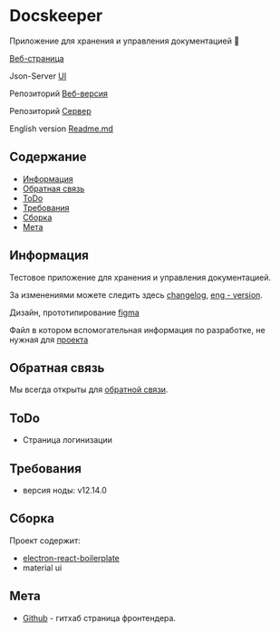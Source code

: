 # Docskeeper
Приложение для хранения и управления документацией :office:

[Веб-страница](https://barklim.github.io/DocskeeperWeb/)

Json-Server [UI](https://my-json-server.typicode.com/Barklim/DocskeeperServer)

Репозиторий [Веб-версия](https://github.com/Barklim/DocskeeperWeb)

Репозиторий [Сервер](https://github.com/Barklim/DocskeeperServer)

English version [Readme.md](https://github.com/Barklim/Docskeeper/blob/master/README.md)

## Содержание

- [Информация](#информация)
- [Обратная связь](#обратная-связь)
- [ToDo](#todo)
- [Требования](#требования)
- [Сборка](#сборка)
- [Мета](#Мета)

## Информация

Тестовое приложение для хранения и управления документацией.

За изменениями можете следить здесь [changelog](https://github.com/Barklim/Docskeeper/blob/master/CHANGELOG.md), [eng - version](https://github.com/Barklim/Docskeeper/blob/master/CHANGELOG_RU.md).

Дизайн, прототипирование [figma](https://www.figma.com/file/Wz0Bu4QdIA2Zj6RYIAlFR8/Docskeeper?node-id=0%3A10)

Файл в котором вспомогательная информация по разработке, не нужная для [проекта](https://github.com/Barklim/Docskeeper/blob/master/g.md)

## Обратная связь

Мы всегда открыты для [обратной связи](https://github.com/Barklim/Docskeeper/issues).

## ToDo

- Страница логинизации

## Требования

- версия ноды: v12.14.0

## Сборка

Проект содержит:
- [electron-react-boilerplate](https://github.com/electron-react-boilerplate/electron-react-boilerplate)
- material ui

## Мета

- [Github](https://github.com/Barklim) - гитхаб страница фронтендера.